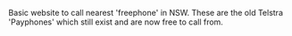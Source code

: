 Basic website to call nearest 'freephone' in NSW. These are the old Telstra 'Payphones' which still exist and are now free to call from.
